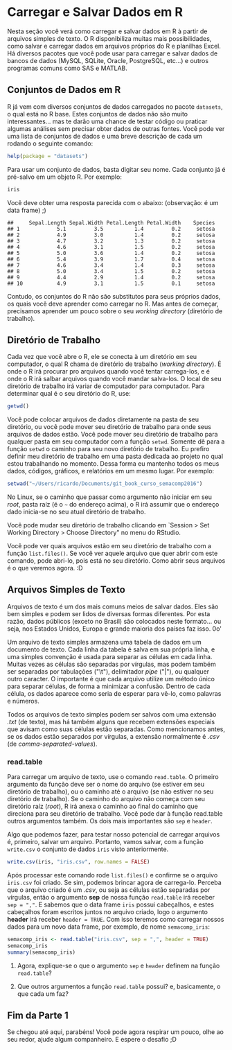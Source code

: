 # Carregar e Salvar Dados em R

Nesta seção você verá como carregar e salvar dados em R à partir de arquivos simples de texto. O R disponibiliza muitas mais possibilidades, como salvar e carregar dados em arquivos próprios do R e planilhas Excel. Há diversos pacotes que você pode usar para carregar e salvar dados de bancos de dados (MySQL, SQLite, Oracle, PostgreSQL, etc...) e outros programas comuns como SAS e MATLAB.

## Conjuntos de Dados em R

R já vem com diversos conjuntos de dados carregados no pacote `datasets`, o qual está no R base. Estes conjuntos de dados não são muito interessantes... mas te darão uma chance de testar código ou praticar algumas análises sem precisar obter dados de outras fontes. Você pode ver uma lista de conjuntos de dados e uma breve descrição de cada um rodando o seguinte comando:

```r
help(package = "datasets")
```
Para usar um conjunto de dados, basta digitar seu nome. Cada conjunto já é pré-salvo em um objeto R. Por exemplo:

```r
iris
```
Você deve obter uma resposta parecida com o abaixo: (observação: é um data frame) ;)
```
##     Sepal.Length Sepal.Width Petal.Length Petal.Width    Species
## 1            5.1         3.5          1.4         0.2     setosa
## 2            4.9         3.0          1.4         0.2     setosa
## 3            4.7         3.2          1.3         0.2     setosa
## 4            4.6         3.1          1.5         0.2     setosa
## 5            5.0         3.6          1.4         0.2     setosa
## 6            5.4         3.9          1.7         0.4     setosa
## 7            4.6         3.4          1.4         0.3     setosa
## 8            5.0         3.4          1.5         0.2     setosa
## 9            4.4         2.9          1.4         0.2     setosa
## 10           4.9         3.1          1.5         0.1     setosa
```
Contudo, os conjuntos do R não são substitutos para seus próprios dados, os quais você deve aprender como carregar no R. Mas antes de começar, precisamos aprender um pouco sobre o seu *working directory* (diretório de trabalho).

## Diretório de Trabalho

Cada vez que você abre o R, ele se conecta à um diretório em seu computador, o qual R chama de diretório de trabalho (*working directory*). É onde o R irá procurar pro arquivos quando você tentar carrega-los, e é onde o R irá salbar arquivos quando você mandar salva-los. O local de seu diretório de trabalho irá variar de computador para computador. Para determinar qual é o seu diretório do R, use:

```r
getwd()
```

Você pode colocar arquivos de dados diretamente na pasta de seu diretório, ou você pode mover seu diretório de trabalho para onde seus arquivos de dados estão. Você pode mover seu diretório de trabalho para qualquer pasta em seu computador com a função `setwd`. Somente dê para a função `setwd` o caminho para seu novo diretório de trabalho. Eu prefiro definir meu diretório de trabalho em uma pasta dedicada ao projeto no qual estou trabalhando no momento. Dessa forma eu mantenho todos os meus dados, códigos, gráficos, e relatórios em um mesmo lugar. Por exemplo:

```r
setwad("~/Users/ricardo/Documents/git_book_curso_semacomp2016")
```
No Linux, se o caminho que passar como argumento não iniciar em seu *root*, pasta raíz (é o `~` do endereço acima), o R irá assumir que o endereço dado inicia-se no seu atual diretório de trabalho.

Você pode mudar seu diretório de trabalho clicando em `Session > Set Working Directory > Choose Directory" no menu do RStudio.

Você pode ver quais arquivos estão em seu diretório de trabalho com a função `list.files()`. Se você ver aquele arquivo que quer abrir com este comando, pode abri-lo, pois está no seu diretório. Como abrir seus arquivos é o que veremos agora. :D

## Arquivos Simples de Texto

Arquivos de texto é um dos mais comuns meios de salvar dados. Eles são bem simples e podem ser lidos de diversas formas diferentes. Por esta razão, dados públicos (exceto no Brasil) são colocados neste formato... ou seja, nos Estados Unidos, Europa e grande maioria dos países faz isso. 0o'

Um arquivo de texto simples armazena uma tabela de dados em um documento de texto. Cada linha da tabela é salva em sua própria linha, e uma simples convenção é usada para separar as células em cada linha. Muitas vezes as células são separadas por vírgulas, mas podem também ser separadas por tabulações ("\t"), delimitador *pipe* ("|"), ou qualquer outro caracter. O importante é que cada arquivo utilize um método único para separar células, de forma a minimizar a confusão. Dentro de cada célula, os dados aparece como seria de esperar para vê-lo, como palavras e números.

Todos os arquivos de texto simples podem ser salvos com uma extensão *.txt* (de texto), mas há também alguns que recebem extensões especiais que avisam como suas células estão separadas. Como mencionamos antes, se os dados estão separados por vírgulas, a extensão normalmente é *.csv* (de *comma-separated-values*).

### read.table

Para carregar um arquivo de texto, use o comando `read.table`. O primeiro argumento da função deve ser o nome do arquivo (se estiver em seu diretório de trabalho), ou o caminho até o arquivo (se não estiver no seu diretório de trabalho). Se o caminho do arquivo não começa com seu diretório raíz (*root*), R irá anexa o caminho ao final do caminho que direciona para seu diretório de trabalho. Você pode dar à função read.table outros argumentos também. Os dois mais importantes são `sep` e `header`.

Algo que podemos fazer, para testar nosso potencial de carregar arquivos é, primeiro, salvar um arquivo. Portanto, vamos salvar, com a função `write.csv` o conjunto de dados `iris` visto anteriormente.

```r
write.csv(iris, "iris.csv", row.names = FALSE)
```

Após processar este comando rode `list.files()` e confirme se o arquivo `iris.csv` foi criado. Se sim, podemos brincar agora de carrega-lo.
Perceba que o arquivo criado é um *.csv*, ou seja as células estão separadas por vírgulas, então o argumento **sep** de nossa função `read.table` irá receber `sep = ","`. E sabemos que o data frame `iris` possui cabeçalhos, e estes cabeçalhos foram escritos juntos no arquivo criado, logo o argumento **header** irá receber `header = TRUE`. Com isso teremos como carregar nossos dados para um novo data frame, por exemplo, de nome `semacomp_iris`:

```r
semacomp_iris <- read.table("iris.csv", sep = ",", header = TRUE)
semacomp_iris
summary(semacomp_iris)
```

1) Agora, explique-se o que o argumento `sep` e `header` definem na função `read.table`?

2) Que outros argumentos a função `read.table` possui? e, basicamente, o que cada um faz?

## Fim da Parte 1

Se chegou até aqui, parabéns! Você pode agora respirar um pouco, olhe ao seu redor, ajude algum companheiro. E espere o desafio ;D